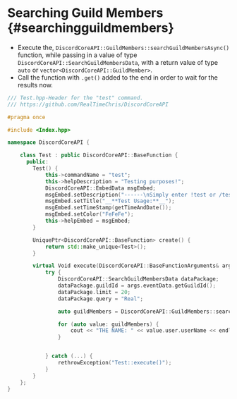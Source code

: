 Searching Guild Members {#searchingguildmembers}
============
- Execute the, `DiscordCoreAPI::GuildMembers::searchGuildMembersAsync()` function, while passing in a value of type `DiscordCoreAPI::SearchGuildMembersData`, with a return value of type `auto` or `vector<DiscordCoreAPI::GuildMember>`.
- Call the function with `.get()` added to the end in order to wait for the results now.

```cpp
/// Test.hpp-Header for the "test" command.
/// https://github.com/RealTimeChris/DiscordCoreAPI

#pragma once

#include <Index.hpp>

namespace DiscordCoreAPI {

	class Test : public DiscordCoreAPI::BaseFunction {
	  public:
		Test() {
			this->commandName = "test";
			this->helpDescription = "Testing purposes!";
			DiscordCoreAPI::EmbedData msgEmbed;
			msgEmbed.setDescription("------\nSimply enter !test or /test!\n------");
			msgEmbed.setTitle("__**Test Usage:**__");
			msgEmbed.setTimeStamp(getTimeAndDate());
			msgEmbed.setColor("FeFeFe");
			this->helpEmbed = msgEmbed;
		}

		UniquePtr<DiscordCoreAPI::BaseFunction> create() {
			return std::make_unique<Test>();
		}

		virtual Void execute(DiscordCoreAPI::BaseFunctionArguments& args) {
			try {
				DiscordCoreAPI::SearchGuildMembersData dataPackage;
				dataPackage.guildId = args.eventData.getGuildId();
				dataPackage.limit = 20;
				dataPackage.query = "Real";

				auto guildMembers = DiscordCoreAPI::GuildMembers::searchGuildMembersAsync(dataPackage).get();

				for (auto value: guildMembers) {
					cout << "THE NAME: " << value.user.userName << endl;
				}


			} catch (...) {
				rethrowException("Test::execute()");
			}
		}
	};
}
```
